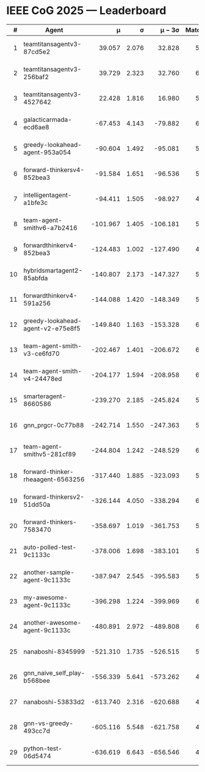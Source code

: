 # IEEE CoG 2025 — Leaderboard

| # | Agent | μ | σ | μ − 3σ | Matches | Updated |
|---:|---|---:|---:|---:|---:|---|
| 1 | teamtitansagentv3-87cd5e2 | 39.057 | 2.076 | 32.828 | 5972 | 2025-08-19 10:12 |
| 2 | teamtitansagentv3-256baf2 | 39.729 | 2.323 | 32.760 | 6188 | 2025-08-19 10:12 |
| 3 | teamtitansagentv3-4527642 | 22.428 | 1.816 | 16.980 | 5816 | 2025-08-19 10:12 |
| 4 | galacticarmada-ecd6ae8 | -67.453 | 4.143 | -79.882 | 6000 | 2025-08-19 10:12 |
| 5 | greedy-lookahead-agent-953a054 | -90.604 | 1.492 | -95.081 | 5708 | 2025-08-19 10:12 |
| 6 | forward-thinkersv4-852bea3 | -91.584 | 1.651 | -96.536 | 5139 | 2025-08-19 10:12 |
| 7 | intelligentagent-a1bfe3c | -94.411 | 1.505 | -98.927 | 4816 | 2025-08-19 10:12 |
| 8 | team-agent-smithv6-a7b2416 | -101.967 | 1.405 | -106.181 | 5780 | 2025-08-19 10:12 |
| 9 | forwardthinkerv4-852bea3 | -124.483 | 1.002 | -127.490 | 4811 | 2025-08-19 10:12 |
| 10 | hybridsmartagent2-85abfda | -140.807 | 2.173 | -147.327 | 5630 | 2025-08-19 10:12 |
| 11 | forwardthinkerv4-591a256 | -144.088 | 1.420 | -148.349 | 5310 | 2025-08-19 10:12 |
| 12 | greedy-lookahead-agent-v2-e75e8f5 | -149.840 | 1.163 | -153.328 | 6028 | 2025-08-19 10:12 |
| 13 | team-agent-smith-v3-ce6fd70 | -202.467 | 1.401 | -206.672 | 6502 | 2025-08-19 10:12 |
| 14 | team-agent-smith-v4-24478ed | -204.177 | 1.594 | -208.958 | 6222 | 2025-08-19 10:12 |
| 15 | smarteragent-8660586 | -239.270 | 2.185 | -245.824 | 5110 | 2025-08-19 10:12 |
| 16 | gnn_prgcr-0c77b88 | -242.714 | 1.550 | -247.363 | 5710 | 2025-08-19 10:12 |
| 17 | team-agent-smithv5-281cf89 | -244.804 | 1.242 | -248.529 | 6000 | 2025-08-19 10:12 |
| 18 | forward-thinker-rheaagent-6563256 | -317.440 | 1.885 | -323.093 | 5562 | 2025-08-19 10:12 |
| 19 | forward-thinkersv2-51dd50a | -326.144 | 4.050 | -338.294 | 6062 | 2025-08-19 10:12 |
| 20 | forward-thinkers-7583470 | -358.697 | 1.019 | -361.753 | 5460 | 2025-08-19 10:12 |
| 21 | auto-polled-test-9c1133c | -378.006 | 1.698 | -383.101 | 5520 | 2025-08-19 10:12 |
| 22 | another-sample-agent-9c1133c | -387.947 | 2.545 | -395.583 | 5860 | 2025-08-19 10:12 |
| 23 | my-awesome-agent-9c1133c | -396.298 | 1.224 | -399.969 | 6280 | 2025-08-19 10:12 |
| 24 | another-awesome-agent-9c1133c | -480.891 | 2.972 | -489.808 | 6560 | 2025-08-19 10:12 |
| 25 | nanaboshi-8345999 | -521.310 | 1.735 | -526.515 | 5040 | 2025-08-19 10:12 |
| 26 | gnn_naive_self_play-b568bee | -556.339 | 5.641 | -573.262 | 4960 | 2025-08-19 10:12 |
| 27 | nanaboshi-53833d2 | -613.740 | 2.316 | -620.688 | 4460 | 2025-08-19 10:12 |
| 28 | gnn-vs-greedy-493cc7d | -605.116 | 5.548 | -621.758 | 4980 | 2025-08-19 10:12 |
| 29 | python-test-06d5474 | -636.619 | 6.643 | -656.546 | 4830 | 2025-08-19 10:12 |
